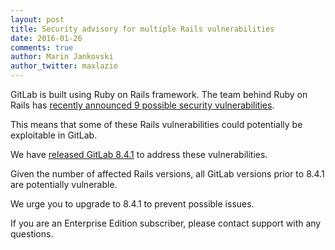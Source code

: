```yaml
---
layout: post
title: Security advisory for multiple Rails vulnerabilities
date: 2016-01-26
comments: true
author: Marin Jankovski
author_twitter: maxlazio
---
```


GitLab is built using Ruby on Rails framework.
The team behind Ruby on Rails has [recently announced 9 possible security vulnerabilities](http://weblog.rubyonrails.org/2016/1/25/Rails-5-0-0-beta1-1-4-2-5-1-4-1-14-1-3-2-22-1-and-rails-html-sanitizer-1-0-3-have-been-released/).

This means that some of these Rails vulnerabilities could potentially
be exploitable in GitLab.

We have [released GitLab 8.4.1](https://about.gitlab.com/2016/01/26/gitlab-8-dot-4-dot-1-released) to address these
vulnerabilities.

Given the number of affected Rails versions, all
GitLab versions prior to 8.4.1 are potentially vulnerable.

We urge you to upgrade to 8.4.1 to prevent possible issues.

If you are an Enterprise Edition subscriber, please contact support with any questions.

